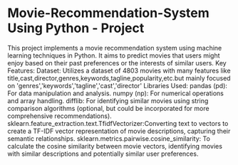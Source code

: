 # Movie-Recommendation-System Using Python - Project
This project implements a movie recommendation system using machine learning techniques in Python. It aims to predict movies that users might enjoy based on their past preferences or the interests of similar users.
Key Features:
Dataset: Utilizes a dataset of 4803 movies with many features like title,cast,director,genres,keywords,tagline,popularity,etc.but mainly focused on 'genres','keywords','tagline','cast','director'
Libraries Used:
pandas (pd): For data manipulation and analysis.
numpy (np): For numerical operations and array handling.
difflib: For identifying similar movies using string comparison algorithms (optional, but could be incorporated for more comprehensive recommendations).
sklearn.feature_extraction.text.TfidfVectorizer:Converting text to vectors to create a TF-IDF vector representation of movie descriptions, capturing their semantic relationships.
sklearn.metrics.pairwise.cosine_similarity: To calculate the cosine similarity between movie vectors, identifying movies with similar descriptions and potentially similar user preferences.
